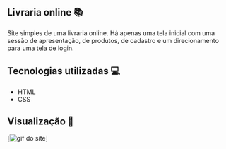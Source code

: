 ## Livraria online 📚
Site simples de uma livraria online. Há apenas uma tela inicial com uma sessão de apresentação, de produtos, de cadastro e um direcionamento para uma tela de login.

## Tecnologias utilizadas 💻
  - HTML
  - CSS
  
## Visualização 🌟
[<img src="./site-livraria.gif" alt="gif do site">]
